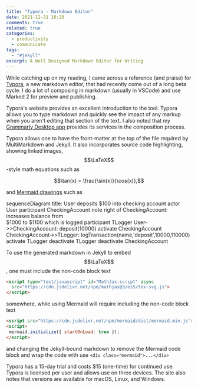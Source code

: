 ```yaml
---
title: "Typora - Markdown Editor"
date: 2021-12-31 16:20
comments: true
related: true
categories:
  - productivity
  - communicate
tags:
  - "#jekyll"
excerpt: A Well Designed Markdown Editor for Writing
---
```


<script type="text/javascript" id="MathJax-script" async
  src="https://cdn.jsdelivr.net/npm/mathjax@3/es5/tex-svg.js">
</script>
<script src="https://cdn.jsdelivr.net/npm/mermaid/dist/mermaid.min.js"></script>
<script>
 mermaid.initialize({ startOnLoad: true });
</script>


While catching up on my reading, I came across a reference (and praise) for [Typora](https://typora.io), a new markdown editor, that had recently come out of a long beta cycle.  I do a lot of composing in markdown (usually in VSCode) and use Marked 2 for preview and publishing.

Typora's website provides an excellent introduction to the tool.  Typora allows you to type markdown and quickly see the impact of any markup when you aren't editing that section of the text.  I also noted that my [Grammarly Desktop app](https://www.grammarly.com/desktop) provides its services in the composition process.

Typora allows one to have the front-matter at the top of the file required by MultiMarkdown and Jekyll.  It also incorporates source code highlighting, showing linked images, $$\LaTeX$$-style math equations such as

$$\tan(x) = \frac{\sin(x)}{\cos(x)},$$

and [Mermaid drawings](https://mermaid-js.github.io/mermaid/#/) such as

<div class="mermaid">
sequenceDiagram
    title: User deposits $100 into checking account
    actor User
    participant CheckingAccount
    note right of CheckingAccount:  increases balance from <br/>$1000 to $1100 which is logged 
    participant TLogger
    User->>CheckingAccount: deposit(10000)
    activate CheckingAccount
    CheckingAccount->>TLogger: logTransaction(name,'deposit',10000,110000)
    activate TLogger
    deactivate TLogger
    deactivate CheckingAccount
</div>

To use the generated markdown in Jekyll to embed $$\LaTeX$$, one must include the non-code block text

```html
<script type="text/javascript" id="MathJax-script" async
  src="https://cdn.jsdelivr.net/npm/mathjax@3/es5/tex-svg.js">
</script>
```

somewhere, while using Mermaid will require including the non-code block text

```html
<script src="https://cdn.jsdelivr.net/npm/mermaid/dist/mermaid.min.js"></script>
<script>
 mermaid.initialize({ startOnLoad: true });
</script>
```

and changing the Jekyll-bound markdown to remove the Mermaid code block and wrap the code with use `<div class="mermaid">...</div>`

Typora has a 15-day trial and costs $15 (one-time) for continued use.  Typora is licensed per user and allows use on three devices.  The site also notes that versions are available for macOS, Linux, and Windows.

